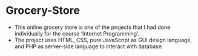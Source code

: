 # Grocery-Store
- This online grocery store is one of the projects that I had done individually for the course ‘Internet Programming’. 
-	The project uses HTML, CSS, pure JavaScript as GUI design language, and PHP as server-side language to interact with database. 

